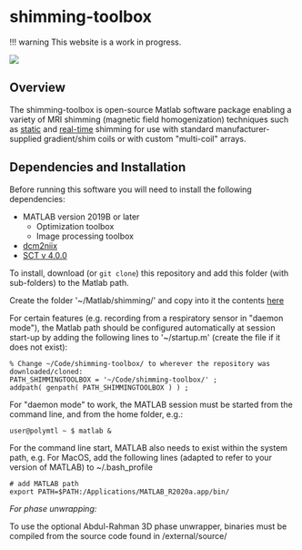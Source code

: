 # shimming-toolbox

!!! warning
    This website is a work in progress. 
    
<img src="https://github.com/shimming-toolbox/shimming-toolbox.org/blob/master/docs/img/shimming_toolbox_logo.png">

## Overview

The shimming-toolbox is open-source Matlab software package enabling a variety of MRI shimming (magnetic field homogenization) techniques such as [static](https://onlinelibrary.wiley.com/doi/full/10.1002/mrm.25587) and [real-time](https://doi.org/10.1002/mrm.27089) shimming for use with standard manufacturer-supplied gradient/shim coils or with custom "multi-coil" arrays.

## Dependencies and Installation

Before running this software you will need to install the following dependencies:
- MATLAB version 2019B or later
  - Optimization toolbox
  - Image processing toolbox
- [dcm2niix](https://github.com/rordenlab/dcm2niix#install)
- [SCT v 4.0.0](https://github.com/neuropoly/spinalcordtoolbox)

To install, download (or `git clone`) this repository and add this folder (with sub-folders) to the Matlab path.

Create the folder '~/Matlab/shimming/' and copy into it the contents [here](https://drive.google.com/open?id=15mZNpsuuNweMUO6H2iWdf5DxA4sQ_aYR)

For certain features (e.g. recording from a respiratory sensor in "daemon mode"),
the Matlab path should be configured automatically at session start-up by adding the following lines to '~/startup.m'
(create the file if it does not exist):

```
% Change ~/Code/shimming-toolbox/ to wherever the repository was downloaded/cloned:
PATH_SHIMMINGTOOLBOX = '~/Code/shimming-toolbox/' ;
addpath( genpath( PATH_SHIMMINGTOOLBOX ) ) ;
```

For "daemon mode" to work, the MATLAB session must be started from the command line, and from the home folder, e.g.:

```
user@polymtl ~ $ matlab &
```

For the command line start, MATLAB also needs to exist within the system path, e.g. For MacOS, add the following lines (adapted to refer to your version of MATLAB) to ~/.bash_profile

```
# add MATLAB path
export PATH=$PATH:/Applications/MATLAB_R2020a.app/bin/
```

*For phase unwrapping:*

To use the optional Abdul-Rahman 3D phase unwrapper, binaries must be compiled from the source code found in /external/source/
